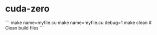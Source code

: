 # cuda-zero

´´´
make name=myfile.cu
make name=myfile.cu debug=1
make clean    # Clean build files
´´´